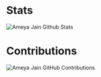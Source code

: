 # Stats
![Ameya Jain Github Stats](https://github-readme-stats.vercel.app/api?username=AmeyaJain-25&show_icons=true&theme=tokyonight)

# Contributions
![Ameya Jain GitHub Contributions](https://github-readme-streak-stats.herokuapp.com/?user=AmeyaJain-25)
